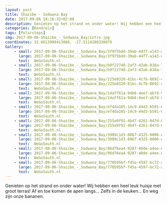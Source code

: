 ```yaml
---
layout: post
title: Shazibe - Sodwana Bay
date: 2017-09-06 18:16:32+02:00
description: Genieten op het strand en onder water! Wij hebben een heel leuk huisje met groot terras! Af en toe komen de apen langs... Zelfs in de keuken... En weg zijn onze bananen.
categories: [Rondreis]
tags: [Polarsteps]
img: 2017-09-06-Shazibe_-_Sodwana_Bay/intro.jpg
coordinates: 32.6613998413086, -27.5114288330078
Gallery:
    - small: 2017-09-06-Shazibe_-_Sodwana_Bay/3f975bdd-39ab-44f7-a143-db1606d18a9f_large_image.jpg
      large: 2017-09-06-Shazibe_-_Sodwana_Bay/3f975bdd-39ab-44f7-a143-db1606d18a9f_large_image.jpg
      text:  WeGoSouth.nl
    - small: 2017-09-06-Shazibe_-_Sodwana_Bay/b9f22748-2af3-43ab-816a-7ab6029a8869_large_image.jpg
      large: 2017-09-06-Shazibe_-_Sodwana_Bay/b9f22748-2af3-43ab-816a-7ab6029a8869_large_image.jpg
      text:  WeGoSouth.nl
    - small: 2017-09-06-Shazibe_-_Sodwana_Bay/225e0320-81bc-4c7b-8692-cc425bf32a06_large_image.jpg
      large: 2017-09-06-Shazibe_-_Sodwana_Bay/225e0320-81bc-4c7b-8692-cc425bf32a06_large_image.jpg
      text:  WeGoSouth.nl
    - small: 2017-09-06-Shazibe_-_Sodwana_Bay/14aff61a-94b6-4ee7-ab7d-9475460c280c_large_image.jpg
      large: 2017-09-06-Shazibe_-_Sodwana_Bay/14aff61a-94b6-4ee7-ab7d-9475460c280c_large_image.jpg
      text:  WeGoSouth.nl
    - small: 2017-09-06-Shazibe_-_Sodwana_Bay/ef4da165-14c9-44d3-b591-6cb2f2107e30_large_image.jpg
      large: 2017-09-06-Shazibe_-_Sodwana_Bay/ef4da165-14c9-44d3-b591-6cb2f2107e30_large_image.jpg
      text:  WeGoSouth.nl
    - small: 2017-09-06-Shazibe_-_Sodwana_Bay/255a9f91-4b47-4261-847d-0e3fd9236084_large_image.jpg
      large: 2017-09-06-Shazibe_-_Sodwana_Bay/255a9f91-4b47-4261-847d-0e3fd9236084_large_image.jpg
      text:  WeGoSouth.nl
    - small: 2017-09-06-Shazibe_-_Sodwana_Bay/3989c1d3-8067-4325-9006-ec5eed0b270a_large_image.jpg
      large: 2017-09-06-Shazibe_-_Sodwana_Bay/3989c1d3-8067-4325-9006-ec5eed0b270a_large_image.jpg
      text:  WeGoSouth.nl
    - small: 2017-09-06-Shazibe_-_Sodwana_Bay/96d76ea4-9287-40de-a4ee-8d9dac6a0e01_large_image.jpg
      large: 2017-09-06-Shazibe_-_Sodwana_Bay/96d76ea4-9287-40de-a4ee-8d9dac6a0e01_large_image.jpg
      text:  WeGoSouth.nl
    - small: 2017-09-06-Shazibe_-_Sodwana_Bay/770595bf-f45a-4597-bc72-a7f5a21d9e69_large_image.jpg
      large: 2017-09-06-Shazibe_-_Sodwana_Bay/770595bf-f45a-4597-bc72-a7f5a21d9e69_large_image.jpg
      text:  WeGoSouth.nl
---
```

Genieten op het strand en onder water! 
Wij hebben een heel leuk huisje met groot terras! Af en toe komen de apen langs... Zelfs in de keuken... En weg zijn onze bananen. 
